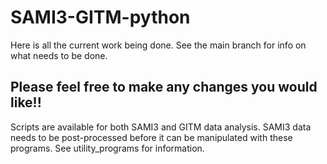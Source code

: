 # SAMI3-GITM-python

Here is all the current work being done. See the main branch for info on what needs to be done.


## Please feel free to make any changes you would like!!


Scripts are available for both SAMI3 and GITM data analysis. 
SAMI3 data needs to be post-processed before it can be manipulated with these programs. 
  See utility_programs for information.

